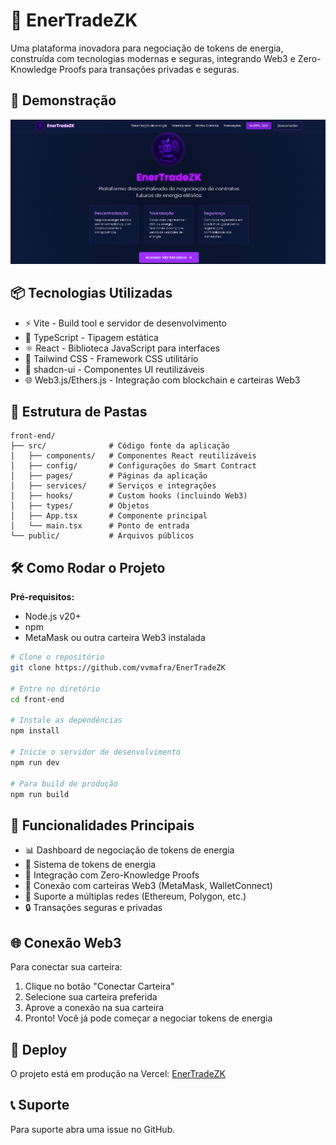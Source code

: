 # 🚀 EnerTradeZK

Uma plataforma inovadora para negociação de tokens de energia, construída com tecnologias modernas e seguras, integrando Web3 e Zero-Knowledge Proofs para transações privadas e seguras.

## 📸 Demonstração

![Demo Screenshot](./public/print.png)

## 📦 Tecnologias Utilizadas

- ⚡ Vite - Build tool e servidor de desenvolvimento
- 🔷 TypeScript - Tipagem estática
- ⚛️ React - Biblioteca JavaScript para interfaces
- 🎨 Tailwind CSS - Framework CSS utilitário
- 🎯 shadcn-ui - Componentes UI reutilizáveis
- 🌐 Web3.js/Ethers.js - Integração com blockchain e carteiras Web3

## 📁 Estrutura de Pastas

```
front-end/
├── src/              # Código fonte da aplicação
│   ├── components/   # Componentes React reutilizáveis
│   ├── config/       # Configurações do Smart Contract
│   ├── pages/        # Páginas da aplicação
│   ├── services/     # Serviços e integrações
│   ├── hooks/        # Custom hooks (incluindo Web3)
│   ├── types/        # Objetos
│   ├── App.tsx       # Componente principal
│   └── main.tsx      # Ponto de entrada
└── public/           # Arquivos públicos
```

## 🛠️ Como Rodar o Projeto

**Pré-requisitos:**
- Node.js v20+
- npm
- MetaMask ou outra carteira Web3 instalada

```bash
# Clone o repositório
git clone https://github.com/vvmafra/EnerTradeZK

# Entre no diretório
cd front-end

# Instale as dependências
npm install

# Inicie o servidor de desenvolvimento
npm run dev

# Para build de produção
npm run build
```

## 🎯 Funcionalidades Principais

- 📊 Dashboard de negociação de tokens de energia
- 🔄 Sistema de tokens de energia
- 🔐 Integração com Zero-Knowledge Proofs
- 👛 Conexão com carteiras Web3 (MetaMask, WalletConnect)
- 💎 Suporte a múltiplas redes (Ethereum, Polygon, etc.)
- 🔒 Transações seguras e privadas

## 🌐 Conexão Web3

Para conectar sua carteira:
1. Clique no botão "Conectar Carteira"
2. Selecione sua carteira preferida
3. Aprove a conexão na sua carteira
4. Pronto! Você já pode começar a negociar tokens de energia

## 🚀 Deploy

O projeto está em produção na Vercel: [EnerTradeZK](https://ener-trade-zk.vercel.app/)

## 📞 Suporte

Para suporte abra uma issue no GitHub.
